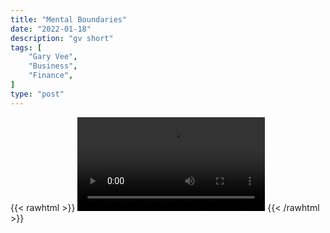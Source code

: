 ```yaml
---
title: "Mental Boundaries"
date: "2022-01-18"
description: "gv short"
tags: [
    "Gary Vee",
    "Business",
    "Finance",
]
type: "post"
---
```

{{< rawhtml >}}
    <video width="auto" height="auto" controls>
        <source src="https://clips.dev00ps.com/Gary%20Vee/mental_boundaries.mp4" type="video/mp4"> 
    </video>
{{< /rawhtml >}}